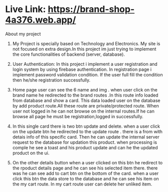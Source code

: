 # Live Link: https://brand-shop-4a376.web.app/

About my project 

1. My Project is specially based on Technology and Electronics. My site is not focused on extra design.In this project im just trying to implement the core functionalities of backend (server, database).

2. User Authentication: In this project i implement a user registration and login system by using firebase authentication. In registration page i implement password validation condition. If the user full fill the condition then he/she registration successfully. 

3. Home page user can see the 6 name and img . when user click on the brand name he redirected to the brand routes .In this route info loaded from database and show a card. This data loaded user on the database by add product route.All these route are private/protected route. When user not logged in he can not browse on the internal routes.If he can browse all page he must be registration,logged in successfully.

4. In this single card there is two btn update and delete. when a user click on the update btn he redirected to the update route . there is a  from with detais info of this specific card. Then he can update the internal server request to the database for updation this product. when processing is comple he see a toast and his product update and can he the updated product on the ui. 

5. On the other details button when a user clicked on this btn he redirect to the rpoduct details page and he can see his selected item there. there was he can see add to cart btn on the bottom of the card. when a user click this btn the data store to the database and he can see his item on the my cart route. In my cart route user can delete her unliked item. 


